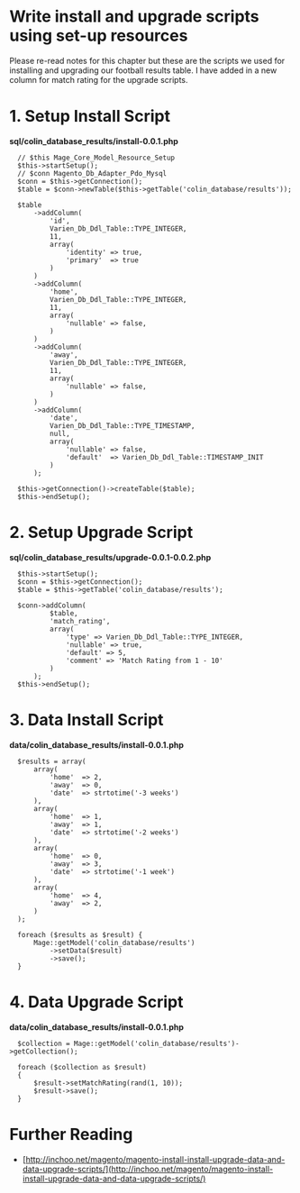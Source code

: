 # Write install and upgrade scripts using set-up resources

Please re-read notes for this chapter but these are the scripts we used for installing and upgrading our football results table. I have added in a new column for match rating for the upgrade scripts.



# 1. Setup Install Script

**sql/colin_database_results/install-0.0.1.php**


      // $this Mage_Core_Model_Resource_Setup
      $this->startSetup();
      // $conn Magento_Db_Adapter_Pdo_Mysql
      $conn = $this->getConnection();
      $table = $conn->newTable($this->getTable('colin_database/results'));

      $table
          ->addColumn(
              'id',
              Varien_Db_Ddl_Table::TYPE_INTEGER,
              11,
              array(
                  'identity' => true,
                  'primary'  => true
              )
          )
          ->addColumn(
              'home',
              Varien_Db_Ddl_Table::TYPE_INTEGER,
              11,
              array(
                  'nullable' => false,
              )
          )
          ->addColumn(
              'away',
              Varien_Db_Ddl_Table::TYPE_INTEGER,
              11,
              array(
                  'nullable' => false,
              )
          )
          ->addColumn(
              'date',
              Varien_Db_Ddl_Table::TYPE_TIMESTAMP,
              null,
              array(
                  'nullable' => false,
                  'default'  => Varien_Db_Ddl_Table::TIMESTAMP_INIT
              )
          );

      $this->getConnection()->createTable($table);
      $this->endSetup();


# 2. Setup Upgrade Script

**sql/colin_database_results/upgrade-0.0.1-0.0.2.php**


      $this->startSetup();
      $conn = $this->getConnection();
      $table = $this->getTable('colin_database/results');

      $conn->addColumn(
              $table,
              'match_rating',
              array(
                  'type' => Varien_Db_Ddl_Table::TYPE_INTEGER,
                  'nullable' => true,
                  'default' => 5,
                  'comment' => 'Match Rating from 1 - 10'
              )
          );
      $this->endSetup();


# 3. Data Install Script

**data/colin_database_results/install-0.0.1.php**

      $results = array(
          array(
              'home'  => 2,
              'away'  => 0,
              'date'  => strtotime('-3 weeks')
          ),
          array(
              'home'  => 1,
              'away'  => 1,
              'date'  => strtotime('-2 weeks')
          ),
          array(
              'home'  => 0,
              'away'  => 3,
              'date'  => strtotime('-1 week')
          ),
          array(
              'home'  => 4,
              'away'  => 2,
          )
      );

      foreach ($results as $result) {
          Mage::getModel('colin_database/results')
              ->setData($result)
              ->save();
      }


# 4. Data Upgrade Script

**data/colin_database_results/install-0.0.1.php**


      $collection = Mage::getModel('colin_database/results')->getCollection();

      foreach ($collection as $result)
      {
          $result->setMatchRating(rand(1, 10));
          $result->save();
      }



# Further Reading

- [http://inchoo.net/magento/magento-install-install-upgrade-data-and-data-upgrade-scripts/](http://inchoo.net/magento/magento-install-install-upgrade-data-and-data-upgrade-scripts/)
